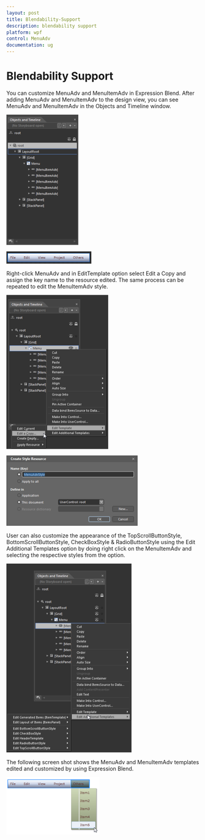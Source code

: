 ```yaml
---
layout: post
title: Blendability-Support
description: blendability support
platform: wpf
control: MenuAdv
documentation: ug
---
```


# Blendability Support

You can customize MenuAdv and MenuItemAdv in Expression Blend. After adding MenuAdv and MenuItemAdv to the design view, you can see MenuAdv and MenuItemAdv in the Objects and Timeline window.

![](Blendability-Support_images/Blendability-Support_img1.png)



![](Blendability-Support_images/Blendability-Support_img2.png)



Right-click MenuAdv and in EditTemplate option select Edit a Copy and assign the key name to the resource edited. The same process can be repeated to edit the MenuItemAdv style.

![](Blendability-Support_images/Blendability-Support_img3.png)



![](Blendability-Support_images/Blendability-Support_img4.png)



User can also customize the appearance of the TopScrollButtonStyle, BottomScrollButtonStyle, CheckBoxStyle & RadioButtonStyle using the Edit Additional Templates option by doing right click on the MenuItemAdv and selecting the respective styles from the option.

![C:/Users/Dhileep/Desktop/Vol4-Documentation/ScreenShots/SL-Menu/EditAdditionalTemplates.png](Blendability-Support_images/Blendability-Support_img5.png)



The following screen shot shows the MenuAdv and MenuItemAdv templates edited and customized by using Expression Blend.

![C:/Users/Dhileep/Desktop/Vol4-Documentation/ScreenShots/SL-Menu/Blendability.png](Blendability-Support_images/Blendability-Support_img6.png)



